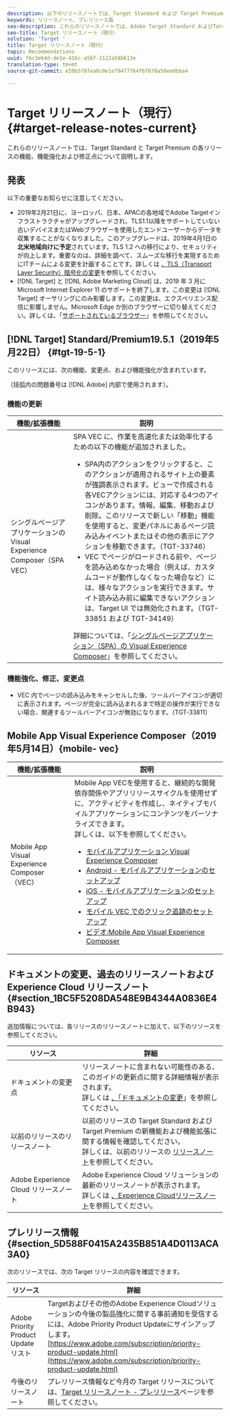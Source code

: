 ```yaml
---
description: 以下のリリースノートでは、Target Standard および Target Premium の各リリースの機能、機能強化、修正および既知の問題について説明します。
keywords: リリースノート、プレリリース版
seo-description: これらのリリースノートでは、Adobe Target Standard およびTarget Premiumの各リリースの機能、機能強化、修正および既知の問題について説明します。
seo-title: Target リリースノート（現行）
solution: 'Target '
title: Target リリースノート（現行）
topic: Recommendations
uuid: f6c3e64d-de1e-416c-a56f-2122a58b613e
translation-type: tm+mt
source-git-commit: e59b5f8fea0c0e1e79477764f6f870a50ee0bba4

---
```



# Target リリースノート（現行）{#target-release-notes-current}

これらのリリースノートでは、Target Standard と Target Premium の各リリースの機能、機能強化および修正点について説明します。

## 発表

以下の重要なお知らせに注意してください。

* 2019年2月21日に、ヨーロッパ、日本、APACの各地域でAdobe Targetインフラストラクチャがアップグレードされ、TLS1.1以降をサポートしていない古いデバイスまたはWebブラウザーを使用したエンドユーザーからデータを収集することがなくなりました。このアップグレードは、2019年4月1日の **北米地域向けに予定**されています。TLS 1.2 への移行により、セキュリティが向上します。重要なのは、詳細を調べて、スムーズな移行を実現するためにITチームによる変更を計画することです。詳しくは [、TLS（Transport Layer Security）暗号化の変更](/help/c-implementing-target/c-considerations-before-you-implement-target/tls-transport-layer-security-encryption.md)を参照してください。
* [!DNL Target] と [!DNL Adobe Marketing Cloud] は、2019 年 3 月に Microsoft Internet Explorer 11 のサポートを終了します。この変更は [!DNL Target] オーサリングにのみ影響します。この変更は、エクスペリエンス配信に影響しません。Microsoft Edge か別のブラウザーに切り替えてください。詳しくは、「[サポートされているブラウザー](/help/c-implementing-target/c-considerations-before-you-implement-target/supported-browsers.md)」を参照してください。

## [!DNL Target] Standard/Premium19.5.1（2019年5月22日） {#tgt-19-5-1}

このリリースには、次の機能、変更点、および機能強化が含まれています。

（括弧内の問題番号は [!DNL Adobe] 内部で使用されます）。

### 機能の更新

| 機能/拡張機能 | 説明 |
| --- | --- |
| シングルページアプリケーションの Visual Experience Composer（SPA VEC） | SPA VEC に、作業を高速化または効率化するための以下の機能が追加されました。<ul><li>SPA内のアクションをクリックすると、このアクションが適用されるサイト上の要素が強調表示されます。ビューで作成される各VECアクションには、対応する4つのアイコンがあります。情報、編集、移動および削除。このリリースで新しい「移動」機能を使用すると、変更パネルにあるページ読み込みイベントまたはその他の表示にアクションを移動できます。（TGT-33746）</li><li>VEC でページがロードされる前や、ページを読み込めなかった場合（例えば、カスタムコードが動作しなくなった場合など）には、様々なアクションを実行できます。サイト読み込み前に編集できないアクションは、Target UI では無効化されます。（TGT-33851 および TGT-34149）</li></ul>詳細については、「[シングルページアプリケーション（SPA）の Visual Experience Composer](/help/c-experiences/spa-visual-experience-composer.md)」を参照してください。 |

### 機能強化、修正、変更点

* VEC 内でページの読み込みをキャンセルした後、ツールバーアイコンが適切に表示されます。ページが完全に読み込まれるまで特定の操作が実行できない場合、関連するツールバーアイコンが無効になります。（TGT-33811）

## Mobile App Visual Experience Composer（2019年5月14日）{mobile- vec}

| 機能/拡張機能 | 説明 |
| --- | --- |
| Mobile App Visual Experience Composer（VEC） | Mobile App VECを使用すると、継続的な開発依存関係やアプリリリースサイクルを使用せずに、アクティビティを作成し、ネイティブモバイルアプリケーションにコンテンツをパーソナライズできます。<br>詳しくは、以下を参照してください。<ul><li>[モバイルアプリケーション Visual Experience Composer](/help/c-target-mobile-app/c-mobile-visual-experience-composer/mobile-visual-experience-composer.md)</li><li>[Android - モバイルアプリケーションのセットアップ](/help/c-target-mobile-app/c-mobile-visual-experience-composer/mobile-visual-experience-composer-android.md)</li><li>[iOS - モバイルアプリケーションのセットアップ](/help/c-target-mobile-app/c-mobile-visual-experience-composer/mobile-visual-experience-composer-ios.md)</li><li>[モバイル VEC でのクリック追跡のセットアップ](/help/c-target-mobile-app/c-mobile-visual-experience-composer/set-up-click-tracking-in-the-mobile-vec.md)</li><li>[ビデオ:Mobile App Visual Experience Composer](/help/c-target-mobile-app/c-mobile-visual-experience-composer/mobile-visual-experience-composer.md#video)</li></ul> |

## ドキュメントの変更、過去のリリースノートおよび Experience Cloud リリースノート {#section_1BC5F5208DA548E9B4344A0836E4B943}

追加情報については、各リリースのリリースノートに加えて、以下のリソースを参照してください。

| リソース | 詳細 |
|--- |--- |
| ドキュメントの変更点 | リリースノートに含まれない可能性のある、このガイドの更新点に関する詳細情報が表示されます。<br>詳しくは [、「ドキュメントの変更](../r-release-notes/doc-change.md#reference_366123CF00994BACBBF9BBDF2C4D840C)」を参照してください。 |
| 以前のリリースのリリースノート | 以前のリリースの Target Standard および Target Premium の新機能および機能拡張に関する情報を確認してください。<br>詳しくは、以前のリリースの [リリースノート](../r-release-notes/release-notes-for-previous-releases.md)を参照してください。 |
| Adobe Experience Cloud リリースノート | Adobe Experience Cloud ソリューションの最新のリリースノートが表示されます。<br>詳しくは [、Experience Cloudリリースノート](https://marketing.adobe.com/resources/help/en_US/whatsnew/)を参照してください。 |

## プレリリース情報 {#section_5D588F0415A2435B851A4D0113ACA3A0}

次のリソースでは、次の Target リリースの内容を確認できます。

| リソース | 詳細 |
|--- |--- |
| Adobe Priority Product Update リスト | Targetおよびその他のAdobe Experience Cloudソリューションの今後の製品強化に関する事前通知を受信するには、Adobe Priority Product Updateにサインアップします。<br>[https://www.adobe.com/subscription/priority-product-update.html](https://www.adobe.com/subscription/priority-product-update.html) |
| 今後のリリースノート | プレリリース情報など今月の Target リリースについては、[Target リリースノート - プレリリース](/help/r-release-notes/target-release-notes.md)ページを参照してください。 |